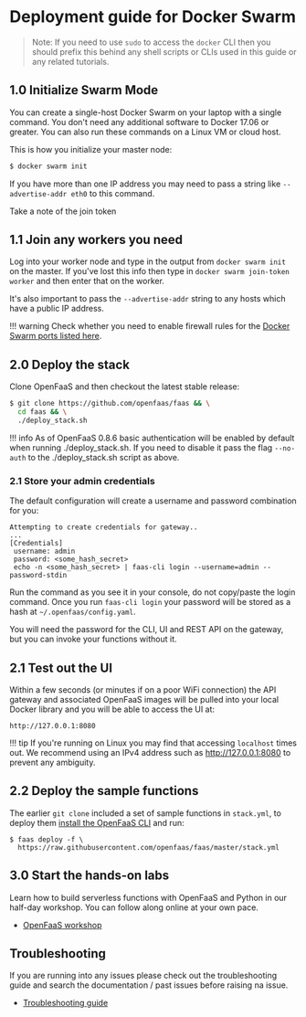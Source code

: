 # Deployment guide for Docker Swarm

> Note: If you need to use `sudo` to access the `docker` CLI then you should prefix this behind any shell scripts or CLIs used in this guide or any related tutorials.

## 1.0 Initialize Swarm Mode

You can create a single-host Docker Swarm on your laptop with a single command. You don't need any additional software to Docker 17.06 or greater. You can also run these commands on a Linux VM or cloud host.

This is how you initialize your master node:

```bash
$ docker swarm init
```

If you have more than one IP address you may need to pass a string like `--advertise-addr eth0` to this command.

Take a note of the join token

## 1.1 Join any workers you need

Log into your worker node and type in the output from `docker swarm init` on the master. If you've lost this info then type in `docker swarm join-token worker` and then enter that on the worker.

It's also important to pass the `--advertise-addr` string to any hosts which have a public IP address.

!!! warning
    Check whether you need to enable firewall rules for the [Docker Swarm ports listed here](https://docs.docker.com/engine/swarm/swarm-tutorial/).

## 2.0 Deploy the stack

Clone OpenFaaS and then checkout the latest stable release:

```bash
$ git clone https://github.com/openfaas/faas && \
  cd faas && \
  ./deploy_stack.sh
```

!!! info
    As of OpenFaaS 0.8.6 basic authentication will be enabled by default when running ./deploy\_stack.sh. If you need to disable it pass the flag `--no-auth` to the ./deploy_stack.sh script as above.

### 2.1 Store your admin credentials

The default configuration will create a username and password combination for you:

```
Attempting to create credentials for gateway..
...
[Credentials]
 username: admin
 password: <some_hash_secret>
 echo -n <some_hash_secret> | faas-cli login --username=admin --
password-stdin
```

Run the command as you see it in your console, do not copy/paste the login command. Once you run `faas-cli login` your password will be stored as a hash at `~/.openfaas/config.yaml`.

You will need the password for the CLI, UI and REST API on the gateway, but you can invoke your functions without it.

## 2.1 Test out the UI

Within a few seconds (or minutes if on a poor WiFi connection) the API gateway and associated OpenFaaS images will be pulled into your local Docker library and you will be able to access the UI at:

`http://127.0.0.1:8080`

!!! tip
    If you're running on Linux you may find that accessing `localhost` times out. We recommend using an IPv4 address such as http://127.0.0.1:8080 to prevent any ambiguity.

## 2.2 Deploy the sample functions

The earlier `git clone` included a set of sample functions in `stack.yml`, to deploy them [install the OpenFaaS CLI](/cli/install/) and run:

```
$ faas deploy -f \
  https://raw.githubusercontent.com/openfaas/faas/master/stack.yml
```

## 3.0 Start the hands-on labs

Learn how to build serverless functions with OpenFaaS and Python in our half-day workshop. You can follow along online at your own pace.

* [OpenFaaS workshop](/tutorials/workshop/)

## Troubleshooting

If you are running into any issues please check out the troubleshooting guide and search the documentation / past issues before raising na issue.

* [Troubleshooting guide](https://github.com/openfaas/faas/blob/master/guide/troubleshooting.md)

